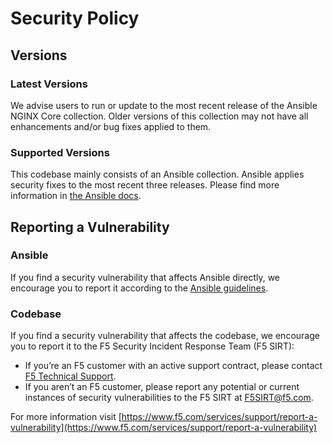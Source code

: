 # Security Policy

## Versions

### Latest Versions

We advise users to run or update to the most recent release of the Ansible NGINX Core collection. Older versions of this collection may not have all enhancements and/or bug fixes applied to them.

### Supported Versions

This codebase mainly consists of an Ansible collection. Ansible applies security fixes to the most recent three releases. Please find more information in [the Ansible docs](https://docs.ansible.com/ansible/devel/reference_appendices/release_and_maintenance.html#release-status).

## Reporting a Vulnerability

### Ansible

If you find a security vulnerability that affects Ansible directly, we encourage you to report it according to the [Ansible guidelines](https://docs.ansible.com/ansible/devel/community/reporting_bugs_and_features.html#reporting-a-bug).

### Codebase

If you find a security vulnerability that affects the codebase, we encourage you to report it to the F5 Security Incident Response Team (F5 SIRT):

- If you’re an F5 customer with an active support contract, please contact [F5 Technical Support](https://www.f5.com/services/support).
- If you aren’t an F5 customer, please report any potential or current instances of security vulnerabilities to the F5 SIRT at <F5SIRT@f5.com>.

For more information visit [https://www.f5.com/services/support/report-a-vulnerability](https://www.f5.com/services/support/report-a-vulnerability)
